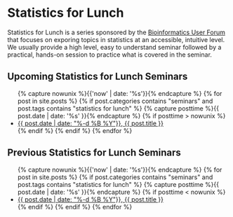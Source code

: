 # Statistics for Lunch

Statistics for Lunch is a series sponsored by the [Bioinformatics User Forum](https://abcsfrederick.info/BUF) that focuses on exporing topics in statistics at an accessible, intuitive level. We usually provide a high level, easy to understand seminar followed by a practical, hands-on session to practice what is covered in the seminar.

## Upcoming Statistics for Lunch Seminars

<ul>
    {% capture nowunix %}{{'now' | date: '%s'}}{% endcapture %}
    {% for post in site.posts %}
    {% if post.categories contains "seminars" and post.tags contains "statistics for lunch" %}
        {% capture posttime %}{{ post.date | date: '%s' }}{% endcapture %}
        {% if posttime > nowunix %}
            <li>
                <a href="{{ site.baseurl }}{{ post.url }}">{{ post.date | date: "%-d %B %Y"}}, {{ post.title }}</a>
            </li>
        {% endif %}
    {% endif %}
    {% endfor %}
</ul>


## Previous Statistics for Lunch Seminars

<ul>
    {% capture nowunix %}{{'now' | date: '%s'}}{% endcapture %}
    {% for post in site.posts %}
    {% if post.categories contains "seminars" and post.tags contains "statistics for lunch" %}
        {% capture posttime %}{{ post.date | date: '%s' }}{% endcapture %}
        {% if posttime < nowunix %}
            <li>
                <a href="{{ site.baseurl }}{{ post.url }}">{{ post.date | date: "%-d %B %Y"}}, {{ post.title }}</a>
            </li>
        {% endif %}
    {% endif %}
    {% endfor %}
</ul>
